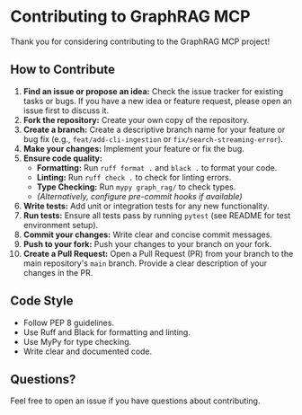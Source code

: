 # Contributing to GraphRAG MCP

Thank you for considering contributing to the GraphRAG MCP project!

## How to Contribute

1.  **Find an issue or propose an idea:** Check the issue tracker for existing tasks or bugs. If you have a new idea or feature request, please open an issue first to discuss it.
2.  **Fork the repository:** Create your own copy of the repository.
3.  **Create a branch:** Create a descriptive branch name for your feature or bug fix (e.g., `feat/add-cli-ingestion` or `fix/search-streaming-error`).
4.  **Make your changes:** Implement your feature or fix the bug.
5.  **Ensure code quality:**
    *   **Formatting:** Run `ruff format .` and `black .` to format your code.
    *   **Linting:** Run `ruff check .` to check for linting errors.
    *   **Type Checking:** Run `mypy graph_rag/` to check types.
    *   *(Alternatively, configure pre-commit hooks if available)*
6.  **Write tests:** Add unit or integration tests for any new functionality.
7.  **Run tests:** Ensure all tests pass by running `pytest` (see README for test environment setup).
8.  **Commit your changes:** Write clear and concise commit messages.
9.  **Push to your fork:** Push your changes to your branch on your fork.
10. **Create a Pull Request:** Open a Pull Request (PR) from your branch to the main repository's `main` branch. Provide a clear description of your changes in the PR.

## Code Style

*   Follow PEP 8 guidelines.
*   Use Ruff and Black for formatting and linting.
*   Use MyPy for type checking.
*   Write clear and documented code.

## Questions?

Feel free to open an issue if you have questions about contributing. 